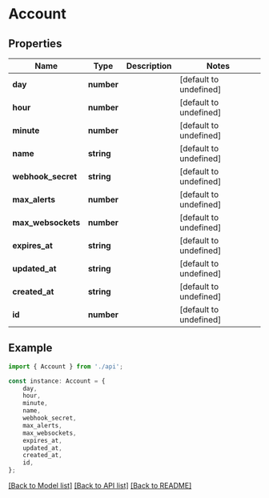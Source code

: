# Account


## Properties

Name | Type | Description | Notes
------------ | ------------- | ------------- | -------------
**day** | **number** |  | [default to undefined]
**hour** | **number** |  | [default to undefined]
**minute** | **number** |  | [default to undefined]
**name** | **string** |  | [default to undefined]
**webhook_secret** | **string** |  | [default to undefined]
**max_alerts** | **number** |  | [default to undefined]
**max_websockets** | **number** |  | [default to undefined]
**expires_at** | **string** |  | [default to undefined]
**updated_at** | **string** |  | [default to undefined]
**created_at** | **string** |  | [default to undefined]
**id** | **number** |  | [default to undefined]

## Example

```typescript
import { Account } from './api';

const instance: Account = {
    day,
    hour,
    minute,
    name,
    webhook_secret,
    max_alerts,
    max_websockets,
    expires_at,
    updated_at,
    created_at,
    id,
};
```

[[Back to Model list]](../README.md#documentation-for-models) [[Back to API list]](../README.md#documentation-for-api-endpoints) [[Back to README]](../README.md)
